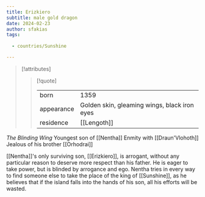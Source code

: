 ```yaml
---
title: Erizkiero
subtitle: male gold dragon
date: 2024-02-23
author: sfakias
tags:
  
  - countries/Sunshine

---
```

> [!attributes]
> 
> > [!quote]
> >
> > | | |
> > | --- | --- |
> > | born | 1359 |
> > | appearance | Golden skin, gleaming wings, black iron eyes |
> > | residence | [[Lengoth]] |

*The Blinding Wing*
Youngest son of [[Nentha]]
Enmity with [[Draun'Vlohoth]]
Jealous of his brother [[Orhodrai]]

[[Nentha]]'s only surviving son, [[Erizkiero]], is arrogant, without any particular reason to deserve more respect than his father. He is eager to take power, but is blinded by arrogance and ego. Nentha tries in every way to find someone else to take the place of the king of [[Sunshine]], as he believes that if the island falls into the hands of his son, all his efforts will be wasted.